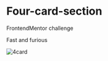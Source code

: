 # Four-card-section
FrontendMentor challenge

Fast and furious

![4card](https://user-images.githubusercontent.com/120993792/233701295-3a0bfcdc-9cab-4bb4-bc5e-6b7cb19d7637.png)
